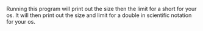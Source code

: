 Running this program will print out the size then the limit for a short for your os. It will then print out the size and limit for a double in scientific notation for your os.
